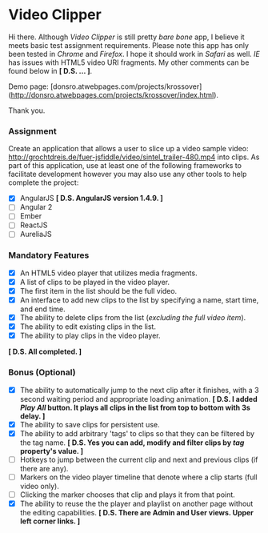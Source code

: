 # Video Clipper
Hi there. Although *Video Clipper* is still pretty *bare bone* app, I believe it meets basic test assignment requirements. Please note this app has only been tested in *Chrome* and *Firefox*. I hope it should work in *Safari* as well. *IE* has issues with HTML5 video URI fragments. My other comments can be found below in **\[ D.S. ... \]**.

Demo page: [donsro.atwebpages.com/projects/krossover] (http://donsro.atwebpages.com/projects/krossover/index.html).

Thank you.

### Assignment
Create an application that allows a user to slice up a video sample video: http://grochtdreis.de/fuer-jsfiddle/video/sintel_trailer-480.mp4 into clips. As part of this application, use at least one of the following frameworks to facilitate development however you may also use any other tools to help complete the project:

- [x] AngularJS **\[ D.S. AngularJS version 1.4.9. \]**
- [ ] Angular 2
- [ ] Ember
- [ ] ReactJS
- [ ] AureliaJS

### Mandatory Features
- [x] An HTML5 video player that utilizes media fragments.
- [x] A list of clips to be played in the video player.
- [x] The first item in the list should be the full video.
- [x] An interface to add new clips to the list by specifying a name, start time, and end time.
- [x] The ability to delete clips from the list (*excluding the full video item*).
- [x] The ability to edit existing clips in the list.
- [x] The ability to play clips in the video player.

**\[ D.S. All completed. \]**

### Bonus (Optional)
- [x] The ability to automatically jump to the next clip after it finishes, with a 3 second waiting period and appropriate loading animation. **\[ D.S. I added *Play All* button. It plays all clips in the list from top to bottom with 3s delay. \]**
- [x] The ability to save clips for persistent use.
- [x] The ability to add arbitrary 'tags' to clips so that they can be filtered by the tag name. **\[ D.S. Yes you can add, modify and filter clips by *tag* property's value. \]**
- [ ] Hotkeys to jump between the current clip and next and previous clips (if there are any).
- [ ] Markers on the video player timeline that denote where a clip starts (full video only).
- [ ] Clicking the marker chooses that clip and plays it from that point.
- [x] The ability to reuse the the player and playlist on another page without the editing capabilities. **\[ D.S. There are Admin and User views. Upper left corner links. \]**
